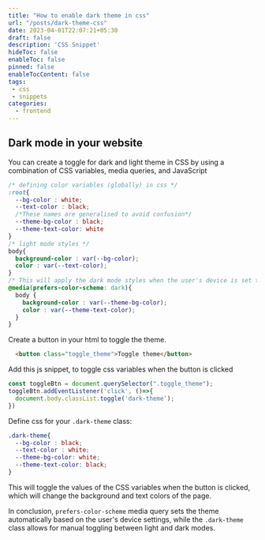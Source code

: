 ```yaml
---
title: "How to enable dark theme in css"
url: "/posts/dark-theme-css"
date: 2023-04-01T22:07:21+05:30
draft: false
description: 'CSS Snippet'
hideToc: false
enableToc: false
pinned: false
enableTocContent: false
tags:
 - css
 - snippets
categories:
  - frontend
---
```


## Dark mode in your website

You can create a toggle for dark and light theme in CSS by using a combination of CSS variables, media queries, and JavaScript

```css
/* defining color variables (globally) in css */
:root{
  --bg-color : white;
  --text-color : black;
  /*These names are generalised to avoid confusion*/
  --theme-bg-color : black; 
  --theme-text-color: white 
}
/* light mode styles */
body{
  background-color : var(--bg-color);
  color : var(--text-color);
}
/* This will apply the dark mode styles when the user's device is set to use a dark color scheme. */
@media(prefers-color-scheme: dark){
  body {
    background-color : var(--theme-bg-color);
    color : var(--theme-text-color);
  }
}
```

Create a button in your html to toggle the theme.

```html
  <button class="toggle_theme">Toggle theme</button>
```

Add this js snippet, to toggle css variables when the button is clicked

```js
const toggleBtn = document.querySelector(".toggle_theme");
toggleBtn.addEventListener('click', ()=>{
  document.body.classList.toggle('dark-theme');
})
```

Define css for your `.dark-theme` class:

```css
.dark-theme{
  --bg-color : black;
  --text-color : white;
  --theme-bg-color: white;
  --theme-text-color: black;
}
```

This will toggle the values of the CSS variables when the button is clicked, which will change the background and text colors of the page.

In conclusion, `prefers-color-scheme` media query sets the theme automatically based on the user's device settings, while the `.dark-theme` class allows for manual toggling between light and dark modes.

